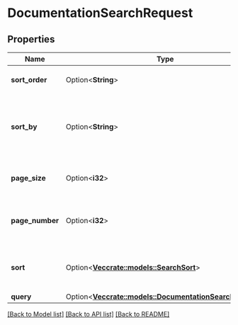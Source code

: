 # DocumentationSearchRequest

## Properties

Name | Type | Description | Notes
------------ | ------------- | ------------- | -------------
**sort_order** | Option<**String**> | The sort order for results | [optional]
**sort_by** | Option<**String**> | The field in the resource that you want to sort the results by | [optional]
**page_size** | Option<**i32**> | The number of results per page | [optional]
**page_number** | Option<**i32**> | The page of resources you want to retrieve | [optional]
**sort** | Option<[**Vec<crate::models::SearchSort>**](SearchSort.md)> | Multi-value sort order, list of multiple sort values | [optional]
**query** | Option<[**Vec<crate::models::DocumentationSearchCriteria>**](DocumentationSearchCriteria.md)> |  | [optional]

[[Back to Model list]](../README.md#documentation-for-models) [[Back to API list]](../README.md#documentation-for-api-endpoints) [[Back to README]](../README.md)


